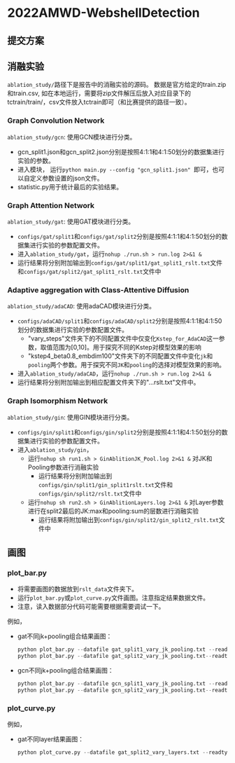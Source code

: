 # 2022AMWD-WebshellDetection

## 提交方案


## 消融实验
`ablation_study/`路径下是报告中的消融实验的源码。
数据是官方给定的train.zip和train.csv, 如在本地运行，需要将zip文件解压后放入对应目录下的tctrain/train/，csv文件放入tctrain即可（和比赛提供的路径一致）。

### Graph Convolution Network
`ablation_study/gcn`: 使用GCN模块进行分类。
* gcn_split1.json和gcn_split2.json分别是按照4:1:1和4:1:50划分的数据集进行实验的参数。
* 进入模块， 运行`python main.py --config "gcn_split1.json" `即可，也可以自定义参数设置的json文件。
* statistic.py用于统计最后的实验结果。

### Graph Attention Network
`ablation_study/gat`: 使用GAT模块进行分类。
* `configs/gat/split1`和`configs/gat/split2`分别是按照4:1:1和4:1:50划分的数据集进行实验的参数配置文件。
* 进入`ablation_study/gat`，运行`nohup ./run.sh > run.log 2>&1 &`
* 运行结果将分别附加输出到`configs/gat/split1/gat_split1_rslt.txt`文件和`configs/gat/split2/gat_split1_rslt.txt`文件中

### Adaptive aggregation with Class-Attentive Diffusion
`ablation_study/adaCAD`: 使用adaCAD模块进行分类。
* `configs/adaCAD/split1`和`configs/adaCAD/split2`分别是按照4:1:1和4:1:50划分的数据集进行实验的参数配置文件。
    * "vary_steps"文件夹下的不同配置文件中仅变化`Kstep_for_AdaCAD`这一参数，取值范围为[0,10]。用于探究不同的Kstep对模型效果的影响
    * "kstep4_beta0.8_embdim100"文件夹下的不同配置文件中变化`jk`和`pooling`两个参数。用于探究不同`JK`和`pooling`的选择对模型效果的影响。
* 进入`ablation_study/adaCAD`，运行`nohup ./run.sh > run.log 2>&1 &`
* 运行结果将分别附加输出到相应配置文件夹下的"...rslt.txt"文件中。

### Graph Isomorphism Network
`ablation_study/gin`: 使用GIN模块进行分类。
* `configs/gin/split1`和`configs/gin/split2`分别是按照4:1:1和4:1:50划分的数据集进行实验的参数配置文件。
* 进入`ablation_study/gin`，
    - 运行`nohup sh run1.sh > GinAblitionJK_Pool.log 2>&1 &` 对JK和Pooling参数进行消融实验
        * 运行结果将分别附加输出到`configs/gin/split1/gin_split1rslt.txt`文件和`configs/gin/split2/rslt.txt`文件中
    - 运行`nohup sh run2.sh > GinAblitionLayers.log 2>&1 &` 对Layer参数进行在split2最后的JK:max和pooling:sum的层数进行消融实验
        * 运行结果将附加输出到`configs/gin/split2/gin_split2_rslt.txt`文件中
        

## 画图
### plot_bar.py
* 将需要画图的数据放到`rslt_data`文件夹下。
* 运行`plot_bar.py`或`plot_curve.py`文件画图。注意指定结果数据文件。
* 注意，读入数据部分代码可能需要根据需要调试一下。

例如，
* gat不同jk+pooling组合结果画图：
    ```python
    python plot_bar.py --datafile gat_split1_vary_jk_pooling.txt --readtype gat
    python plot_bar.py --datafile gat_split2_vary_jk_pooling.txt--readtype gat
    ```
* gcn不同jk+pooling组合结果画图：
     ```python
    python plot_bar.py --datafile gcn_split1_vary_jk_pooling.txt --readtype gcn
    python plot_bar.py --datafile gcn_split2_vary_jk_pooling.txt--readtype gcn
    ```

### plot_curve.py

例如，
* gat不同layer结果画图：
    ```python
    python plot_curve.py --datafile gat_split2_vary_layers.txt --readtype gat
    ```
